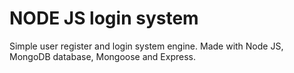 # NODE JS login system

Simple user register and login system engine. Made with Node JS, MongoDB database, Mongoose and Express.

